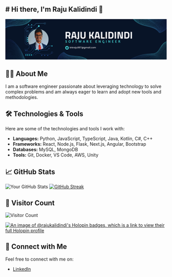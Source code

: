 ## # Hi there, I'm Raju Kalidindi 👋

![Cover Image](https://github.com/RajuKalidindi/RajuKalidindi/blob/main/coverDesign.png?raw=true)

## 👨‍💻 About Me

I am a software engineer passionate about leveraging technology to solve complex problems and am always eager to learn and adopt new tools and methodologies.

## 🛠️ Technologies & Tools

Here are some of the technologies and tools I work with:

- **Languages:** Python, JavaScript, TypeScript, Java, Kotlin, C#, C++
- **Frameworks:** React, Node.js, Flask, Next.js, Angular, Bootstrap
- **Databases:** MySQL, MongoDB
- **Tools:** Git, Docker, VS Code, AWS, Unity

## 📈 GitHub Stats

![Your GitHub Stats](https://github-readme-stats.vercel.app/api?username=RajuKalidindi&show_icons=true&theme=tokyonight)
[![GitHub Streak](https://streak-stats.demolab.com?user=RajuKalidindi&theme=tokyonight&border_radius=5)](https://git.io/streak-stats)

## 👥 Visitor Count
![Visitor Count](https://profile-counter.glitch.me/RajuKalidindi/count.svg)

[![An image of @rajukalidindi's Holopin badges, which is a link to view their full Holopin profile](https://holopin.me/rajukalidindi)](https://holopin.io/@rajukalidindi)

## 🤝 Connect with Me

Feel free to connect with me on:

- [LinkedIn](https://www.linkedin.com/in/ramana-krishnam-raju-kalidindi/)

<!--
**RajuKalidindi/RajuKalidindi** is a ✨ _special_ ✨ repository because its `README.md` (this file) appears on your GitHub profile.

Here are some ideas to get you started:

- 🔭 I’m currently working on ...
- 🌱 I’m currently learning ...
- 👯 I’m looking to collaborate on ...
- 🤔 I’m looking for help with ...
- 💬 Ask me about ...
- 📫 How to reach me: ...
- 😄 Pronouns: ...
- ⚡ Fun fact: ...
-->
